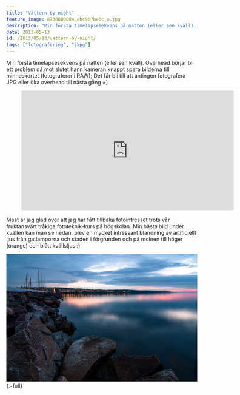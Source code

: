 ```yaml
---
title: "Vättern by night"
feature_image: 8738080004_abc9b7ba0c_o.jpg
description: "Min första timelapsesekvens på natten (eller sen kväll). Overhead börjar bli ett problem då mot slutet hann kameran knappt spara bilderna…"
date: 2013-05-13
id: /2013/05/13/vattern-by-night/
tags: ["fotografering", "jkpg"]
---
```


Min första timelapsesekvens på natten (eller sen kväll). Overhead börjar bli ett problem då mot slutet hann kameran knappt spara bilderna till minneskortet (fotograferar i RAW); Det får bli till att antingen fotografera JPG eller öka overhead till nästa gång =)

<figure class="embed video -wide">
	<iframe width="560" height="315" src="https://www.youtube-nocookie.com/embed/R8JWr9nCz9I" title="YouTube video player" frameborder="0" allow="accelerometer; autoplay; clipboard-write; encrypted-media; gyroscope; picture-in-picture; web-share" allowfullscreen></iframe>
</figure>

Mest är jag glad över att jag har fått tillbaka fotointresset trots vår fruktansvärt tråkiga fototeknik-kurs på högskolan. Min bästa bild under kvällen kan man se nedan, blev en mycket intressant blandning av artificiellt ljus från gatlamporna och staden i förgrunden och på molnen till höger (orange) och blått kvällsljus :)

![Piren i Jönköping en lugn sommarkväll](_MG_0417.jpg){.-full}
